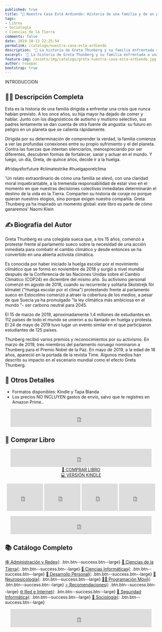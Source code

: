 ```yaml
---
published: true
title: "🌄 Nuestra Casa Está Ardiendo: Historia de una familia y de un planeta en crisis"
tags:
- Libros
- Sociología
- Ciencias de la Tierra
comments: false
date: 2019-10-13 22:25:54
permalink: /catalogo/nuestra-casa-esta-ardiendo
description: '🌼 La historia de Greta Thunberg y su familia enfrentada a una crisis que nunca habían previsto. Su hija menor ha dejado de comer y hablar por ver su futuro en peligro en un planeta que se calienta demasiado.'
excerpt: '🌼 La historia de Greta Thunberg y su familia enfrentada a una crisis que nunca habían previsto. Su hija menor ha dejado de comer y hablar por ver su futuro en peligro en un planeta que se calienta demasiado.'
feature-img: /assets/img/catalogo/greta-nuestra-casa-esta-ardiendo.jpg
author: rosepac
bootstrap: true
---
```


INTRODUCCION

## 🙋‍♀️ Descripción Completa

Esta es la historia de una familia dirigida a enfrentar una crisis que nunca habían previsto. A los once años, su hija mayor ha dejado de comer y hablar. Junto con los diagnósticos de autismo y mutismo selectivo, sus padres lentamente se dan cuenta de otra fuente de angustia: su futuro en peligro en un planeta que se calienta rápidamente.

Dirigida por su determinación de comprender la verdad, la familia comienza a ver las profundas conexiones entre su propio sufrimiento y el del planeta. Contra las fuerzas que intentan silenciarlos, menospreciando por ser diferentes, descubren formas de fortalecer, sanar y actuar en el mundo. Y luego, un día, Greta, de quince años, decide ir a la huelga.

#fridaysforfuture #climatestrike #huelgaporelclima

'Un relato extraordinario de cómo una familia se elevó, con una claridad moral inquebrantable, a la tremenda responsabilidad de estar vivo en el momento en que nuestras decisiones colectivas inmediatas determinarán el destino de la vida en la Tierra. Comparten su historia de coraje no porque quieran nuestros elogios, sino porque exigen nuestra compañía. Greta Thunberg ya ha inspirado un momento global: este libro es parte de cómo ganaremos' Naomi Klein

## ✍ Biografía del Autor

Greta Thunberg es una colegiala sueca que, a los 15 años, comenzó a protestar frente al parlamento sueco sobre la necesidad de una acción inmediata para combatir el cambio climático y desde entonces se ha convertido en una abierta activista climática.

Es conocida por haber iniciado la huelga escolar por el movimiento climático que se formó en noviembre de 2018 y surgió a nivel mundial después de la Conferencia de las Naciones Unidas sobre el Cambio Climático (COP24) en diciembre del mismo año. Su activismo personal comenzó en agosto de 2018, cuando su recurrente y solitaria Skolstrejk för klimatet ("Huelga escolar por el clima") protestando frente al parlamento sueco en Estocolmo comenzó a atraer la cobertura de los medios, a pesar de que Suecia ya ha promulgado "la ley climática más ambiciosa en el mundo "- ser carbono neutral para 2045.

El 15 de marzo de 2019, aproximadamente 1.4 millones de estudiantes en 112 países de todo el mundo se unieron a su llamado en huelga y protesta. El 24 de mayo de 2019 tuvo lugar un evento similar en el que participaron estudiantes de 125 países.

Thunberg recibió varios premios y reconocimientos por su activismo. En marzo de 2019, tres miembros del parlamento noruego nominaron a Thunberg para el Premio Nobel de la Paz. En mayo de 2019, a la edad de 16 años, apareció en la portada de la revista Time. Algunos medios han descrito su impacto en el escenario mundial como el efecto Greta Thunberg.

## 📝 Otros Detalles

- Formatos disponibles: Kindle y Tapa Blanda
- Los precios NO INCLUYEN gastos de envío, salvo que te registres en Amazon Prime..

<center><iframe src="https://rcm-eu.amazon-adsystem.com/e/cm?o=30&p=48&l=ur1&category=premium&banner=1E7ZEBFW3E0G3W1WXZ82&f=ifr&linkID=36c6741f8667c2eb2286cb8ca0062ecb&t=ciberninjas07-21&tracking_id=ciberninjas07-21" width="468" height="60" scrolling="no" border="0" marginwidth="0" style="border:none;" frameborder="0"></iframe></center>

## 💖 Comprar Libro

<center><iframe src="https://rcm-eu.amazon-adsystem.com/e/cm?o=30&p=13&l=ur1&category=gift_certificates&banner=0YM2726C1ESR66Q7QG02&f=ifr&linkID=b74ea8b6b0434619f53785a367d3de3d&t=ciberninjas07-21&tracking_id=ciberninjas07-21" width="468" height="60" scrolling="no" border="0" marginwidth="0" style="border:none;" frameborder="0"></iframe></center>

<center><a href="https://amzn.to/2MenQqY" class="btn btn--warning btn--large" title="Nuestra Casa Está Ardiendo: Historia de una familia y de un planeta en crisis | Ciberninjas">📓 COMPRAR LIBRO</a></center>

<center><a href="https://amzn.to/2qb7mHN" class="btn btn--warning btn--large" title="Nuestra Casa Está Ardiendo: Historia de una familia y de un planeta en crisis | Ciberninjas">💻 VERSIÓN KINDLE</a></center>

<p><center><iframe src="https://rcm-eu.amazon-adsystem.com/e/cm?o=30&p=20&l=ur1&category=kindle&banner=0K8KMRM0NM2Y5A191Z02&f=ifr&linkID=211f5ada1acf9b558138a9115015fccc&t=ciberninjas07-21&tracking_id=ciberninjas07-21" width="120" height="90" scrolling="no" border="0" marginwidth="0" style="border:none;" frameborder="0"></iframe> <iframe src="https://rcm-eu.amazon-adsystem.com/e/cm?o=30&p=20&l=ur1&category=kindle&banner=1MY6V4BGBKF24MPVQ382&f=ifr&linkID=bc72cdf8c85667d9cf8d99ac40b234cf&t=ciberninjas07-21&tracking_id=ciberninjas07-21" width="120" height="90" scrolling="no" border="0" marginwidth="0" style="border:none;" frameborder="0"></iframe> <iframe src="https://rcm-eu.amazon-adsystem.com/e/cm?o=30&p=20&l=ur1&category=fire_tablets&banner=09F0X29YE5A28P2Z02G2&f=ifr&linkID=99987810c2d699e6b1a4becf63ee659b&t=ciberninjas07-21&tracking_id=ciberninjas07-21" width="120" height="90" scrolling="no" border="0" marginwidth="0" style="border:none;" frameborder="0"></iframe> <iframe src="https://rcm-eu.amazon-adsystem.com/e/cm?o=30&p=20&l=ur1&category=kindle_oasis&banner=0NJNYNMJ9TB937AZFHG2&f=ifr&linkID=a42c1c2fd452f496c7105f18b28d8c61&t=ciberninjas07-21&tracking_id=ciberninjas07-21" width="120" height="90" scrolling="no" border="0" marginwidth="0" style="border:none;" frameborder="0"></iframe></center></p>
<center><iframe src="https://rcm-eu.amazon-adsystem.com/e/cm?o=30&p=13&l=ur1&category=kindlestore&banner=0P95N768FCV2P0732CG2&f=ifr&linkID=75656190f347ab8c55ea09e0b6f57418&t=ciberninjas07-21&tracking_id=ciberninjas07-21" width="468" height="60" scrolling="no" border="0" marginwidth="0" style="border:none;" frameborder="0"></iframe></center>

## 📚 Catálogo Completo

[🕸 Administraci&oacute;n y Redes](/categoria/#administración-y-redes "Libros de Redes y Administración"){: .btn.btn--success.btn--large} [🌄 Ciencias de la Tierra](/categoria/#ciencias-de-la-tierra "Libros de Categoría de Ciencias de la Tierra"){: .btn.btn--success.btn--large} [🔬 Ciencias Informáticas](/categoria/#ciencias-informáticas "Libros de Categoría Ciencias Informáticas"){: .btn.btn--success.btn--large} [💪 Desarrollo Personal](/categoria/#desarrollo-personal "Libros de Categoría Desarrollo Personal"){: .btn.btn--success.btn--large} [🧠 Neuropsicolog&iacute;a](/categoria/#neuropsicología "Libros relacionados con la neurociencia y la psicología"){: .btn.btn--success.btn--large} [👨‍💻 Programación Móvil](/categoria/#programación-móvil "Libros de Frameworks de Creación de Aplicaciones Móviles Multiplataforma"){: .btn.btn--success.btn--large} [⭐ Recomendaciones](/categoria/#recomendaciones "Libros recomendados por diferentes personajes famosos de influencia"){: .btn.btn--success.btn--large} [🌐 Red e Internet](/categoria/#red-e-internet "Libros en relación a las Redes e Internet"){: .btn.btn--success.btn--large} [🔐 Seguridad Inform&aacute;tica](/categoria/#seguridad-inform%C3%A1tica "Libros de Categoría Seguridad Informática"){: .btn.btn--success.btn--large} [🤼 Sociología](/categoria/#sociología "Libros de Categoría Sociología"){: .btn.btn--success.btn--large}

<center><iframe src="https://rcm-eu.amazon-adsystem.com/e/cm?o=30&p=13&l=ur1&category=libros&banner=16R3XS8RQ89N3YJR4B02&f=ifr&linkID=56cd664728c9a7de32cbacd0aafc13ca&t=ciberninjas07-21&tracking_id=ciberninjas07-21" width="468" height="60" scrolling="no" border="0" marginwidth="0" style="border:none;" frameborder="0"></iframe></center>